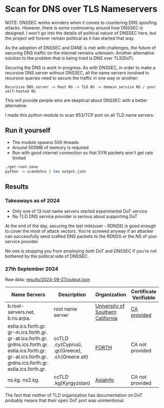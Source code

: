 # Scan for DNS over TLS Nameservers
NOTE: DNSSEC works wonders when it comes to countering DNS spoofing attacks.
However, there is some controversy around how DNSSEC is designed. I won't go
into the details of political nature of DNSSEC here, but the project will
forever remain political as it has started that way.

As the adoption of DNSSEC and DANE is met with challenges, the future of
securing DNS traffic on the internet remains unknown. Another alternative
solution to the problem that is being tried is DNS over TLS(DoT).

Securing the DNS is work in progress. As with DNSSEC, in order to make a
recursive DNS server without DNSSEC, all the name servers involved in recursive
queries need to secure the traffic in one way or another:

```
Recursive DNS server -> Root NS -> TLD NS -> domain service NS / your self-hosted NS
```

This will provide people who are skeptical about DNSSEC with a better
alternative.

I made this python module to scan 853/TCP port on all TLD name servers.

## Run it yourself
- The module spawns 500 threads
- Around 500MB of memory is required
- Run with good internet connection so that SYN packets won't get rate limited

```sh
./get-root.zone
python -m scandotns | tee output.json
```

## Results
### Takeaways as of 2024
- Only one of 13 root name servers started experimental DoT service
- No TLD DNS service provider is serious about supporting DoT

At the end of the day, securing the last mile(user - RDNSS) is good enough to
cover the most of attack vectors. You're screwed anyway if an attacker can
successfully send crafted DNS packets to the RDNSS or the NS of your service
provider.

No one is stopping you from employing both DoT and DNSSEC if you're not bothered
by the political side of DNSSEC.

### 27th September 2024
Raw data: [results/2024-09-27/output.json](results/2024-09-27/output.json)

| Name Servers | Description | Organization | Certificate Verifiable |
| - | - | - | - |
| b.root-servers.net. b.ns.arpa. | root name server | [University of Southern California](https://b.root-servers.org/) | [CA provided](https://b.root-servers.org/research/tls.html) |
| estia.ics.forth.gr. gr-m.ics.forth.gr. gr-at.ics.forth.gr. grdns.ics.forth.gr. estia.ics.forth.gr. gr-at.ics.forth.gr. grdns.ics.forth.gr. estia.ics.forth.gr. | ccTLD .cy(Cyprus), .gr(Greece), .ελ(Greece alt) | [FORTH](https://forth.gr/) | CA not provided |
| ns.kg. ns2.kg. | ccTLD .kg(Kyrgyzstan) | [AsiaInfo](https://www.cctld.kg/en/about) | CA not provided |

The fact that neither of TLD organization has documentation on DoT probably
means that their open DoT port was unintentional.
